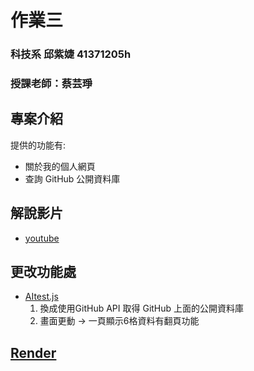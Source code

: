 # 作業三 
### 科技系 邱紫婕 41371205h
### 授課老師：蔡芸琤

## 專案介紹
提供的功能有:
- 關於我的個人網頁
- 查詢 GitHub 公開資料庫

## 解說影片
- [youtube](https://youtu.be/4-I18_DiCDk)

## 更改功能處
- [AItest.js](https://github.com/amy-chiou-hub/my-app-2/blob/main/my-app-2/src/AItest.js)
    1. 換成使用GitHub API 取得 GitHub 上面的公開資料庫
    2. 畫面更動 -> 一頁顯示6格資料有翻頁功能
## [Render](https://my-app-2-i7e0.onrender.com)
